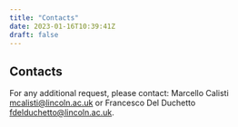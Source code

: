 ```yaml
---
title: "Contacts"
date: 2023-01-16T10:39:41Z
draft: false
---
```



## Contacts

For any additional request, please contact: Marcello Calisti <mcalisti@lincoln.ac.uk> or Francesco Del Duchetto <fdelduchetto@lincoln.ac.uk>.
